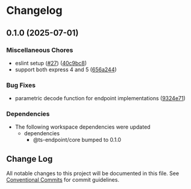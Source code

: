 # Changelog

## 0.1.0 (2025-07-01)


### Miscellaneous Chores

* eslint setup ([#27](https://github.com/ascariandrea/ts-endpoint/issues/27)) ([40c9bc8](https://github.com/ascariandrea/ts-endpoint/commit/40c9bc8c5b3064a934da2b2ef8997fe3a14679b6))
* support both express 4 and 5 ([656a244](https://github.com/ascariandrea/ts-endpoint/commit/656a244e890c354ebd377e1a15cb8f19b17d13a6))


### Bug Fixes

* parametric decode function for endpoint implementations ([9324e71](https://github.com/ascariandrea/ts-endpoint/commit/9324e719ebc0c4b5379f6e1afeda00a08dcd104b))


### Dependencies

* The following workspace dependencies were updated
  * dependencies
    * @ts-endpoint/core bumped to 0.1.0

## Change Log

All notable changes to this project will be documented in this file.
See [Conventional Commits](https://conventionalcommits.org) for commit guidelines.
